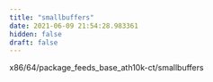 ```yaml
---
title: "smallbuffers"
date: 2021-06-09 21:54:28.983361
hidden: false
draft: false
---
```


x86/64/package_feeds_base_ath10k-ct/smallbuffers

